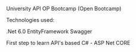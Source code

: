 University API OP Bootcamp (Open Bootcamp)

Technologies used:

.Net 6.0
EntityFramework
Swagger

First step to learn API's based C# - ASP Net CORE
